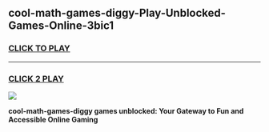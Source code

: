 
## cool-math-games-diggy-Play-Unblocked-Games-Online-3bic1
<h3>
<a href="https://premium76.site?title=cool-math-games-diggy&ref=25A">CLICK TO PLAY</a></h3>
<hr>

<h3>
<a href="https://premium76.site?title=cool-math-games-diggy&ref=25A">CLICK 2 PLAY</a>
  
</h3>

<a href="https://premium76.site?title=cool-math-games-diggy&ref=25A"><img src="https://clearcache.store/games.png"></a>


**cool-math-games-diggy games unblocked: Your Gateway to Fun and Accessible Online Gaming**
